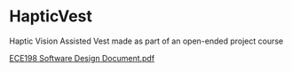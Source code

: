 # HapticVest
Haptic Vision Assisted Vest made as part of an open-ended project course

[ECE198 Software Design Document.pdf](https://github.com/AlexanderTsarapkine/HapticVest/files/10746117/ECE198.Software.Design.Document.pdf)
